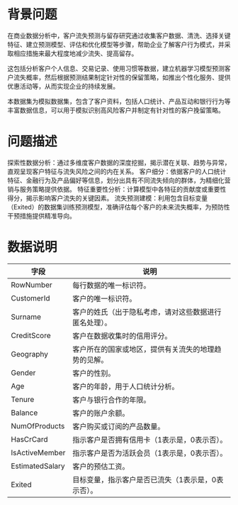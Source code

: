 # 背景问题
在商业数据分析中，客户流失预测与留存研究通过收集客户数据、清洗、选择关键特征、建立预测模型、评估和优化模型等步骤，帮助企业了解客户行为模式，并采取相应措施来最大程度地减少流失、提高留存。

这包括分析客户个人信息、交易记录、使用习惯等数据，建立机器学习模型预测客户流失概率，然后根据预测结果制定针对性的保留策略，如推出个性化服务、提供优惠活动等，从而实现企业的持续发展。

本数据集为模拟数据集，包含了客户资料，包括人口统计、产品互动和银行行为等丰富数据信息，可以用于模拟识别高风险客户并制定有针对性的客户挽留策略。

# 问题描述
探索性数据分析：通过多维度客户数据的深度挖掘，揭示潜在关联、趋势与异常，直观呈现客户特征与流失风险之间的内在关系。
客户细分：依据客户的人口统计特征、金融行为及产品偏好等信息，划分出具有不同流失倾向的群体，为精细化营销与服务策略提供依据。
特征重要性分析：计算模型中各特征的贡献度或重要性得分，揭示影响客户流失的关键因素。
流失预测建模：利用包含目标变量（Exited）的数据集训练预测模型，准确评估每个客户的未来流失概率，为预防性干预措施提供精准导向。

# 数据说明

| 字段              | 说明                          |
|-----------------|-----------------------------|
| RowNumber       | 每行数据的唯一标识符。                 |
| CustomerId      | 客户的唯一标识符。                   |
| Surname         | 客户的姓氏（出于隐私考虑，请对这些数据进行匿名处理）。 |
| CreditScore     | 客户在数据收集时的信用评分。              |
| Geography       | 客户所在的国家或地区，提供有关流失的地理趋势的见解。  |
| Gender          | 客户的性别。                      |
| Age             | 客户的年龄，用于人口统计分析。             |
| Tenure          | 客户与银行合作的年限。                 |
| Balance         | 客户的账户余额。                    |
| NumOfProducts   | 客户购买或订阅的产品数量。               |
| HasCrCard       | 指示客户是否拥有信用卡（1表示是，0表示否）。     |
| IsActiveMember  | 指示客户是否为活跃会员（1表示是，0表示否）。     |
| EstimatedSalary | 客户的预估工资。                    |
| Exited          | 目标变量，指示客户是否已流失（1表示是，0表示否）。  |
